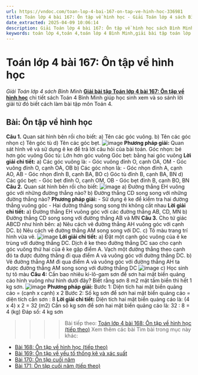 ```yaml
---
url: https://vndoc.com/toan-lop-4-bai-167-on-tap-ve-hinh-hoc-336981
title: Toán lớp 4 bài 167: Ôn tập về hình học - Giải Toán lớp 4 sách Bình Minh - VnDoc.com
date_extracted: 2025-04-09 10:06:14
description: Giải Toán lớp 4 bài 167: Ôn tập về hình học sách Bình Minh có hướng dẫn giải chi tiết các câu hỏi trong SGK Toán lớp 4 Bình Minh.
keywords: toán lớp 4,toán 4,toán lớp 4 Bình Minh,giải bài tập toán lớp 4 Bình Minh,giải toán lớp 4 Bình Minh,toán lớp 4 sách Bình Minh,toán 4 Bình Minh,giải sách toán lớp 4 Bình Minh,Toán lớp 4 Bài 167 Ôn tập về hình học,giải toán 4 bài 167
---
```


# Toán lớp 4 bài 167: Ôn tập về hình học
 _Giải Toán lớp 4 sách Bình Minh_
[**Giải bài tập Toán lớp 4 bài 167: Ôn tập về hình học**](<https://vndoc.com/toan-lop-4-bai-167-on-tap-ve-hinh-hoc-336981>) chi tiết sách Toán 4 Bình Minh giúp học sinh xem và so sánh lời giải từ đó biết cách làm bài tập môn Toán 4.
## Bài: Ôn tập về hình học
**Câu 1.** Quan sát hình bên rồi cho biết:
a\) Tên các góc vuông.
b\) Tên các góc nhọn
c\) Tên góc tù
d\) Tên các góc bẹt.
![image](https://i.vdoc.vn/data/image/2025/02/24/-21.png)
**Phương pháp giải:**
Quan sát hình vẽ và sử dụng ê ke để trả lời câu hỏi của bài toán.
Góc nhọn: bé hơn góc vuông
Góc tù: Lớn hơn góc vuông
Góc bẹt: bằng hai góc vuông
**Lời giải chi tiết:**
a\) Các góc vuông là:
\- Góc vuông đỉnh O, cạnh OA, OM
\- Góc vuông đỉnh O, cạnh OA, OB
b\) Các góc nhọn là:
\- Góc nhọn đỉnh A, cạnh AO, AB
\- Góc nhọn đỉnh B, cạnh BA, BO
c\) Góc tù đỉnh B, cạnh BA, BN
d\) Các góc bẹt:
\- Góc bẹt đỉnh O, cạnh OM, OB
\- Góc bẹt đỉnh B, cạnh BO, BN
**Câu 2.** Quan sát hình bên rồi cho biết:
![image](https://i.vdoc.vn/data/image/2025/02/24/20-10.png)
a\) Đường thẳng EH vuông góc với những đường thẳng nào?
b\) Đường thẳng CD song song với những đường thẳng nào?
**Phương pháp giải:**
\- Sử dụng ê ke để kiểm tra hai đường thẳng vuông góc
\- Hai đường thẳng song song thì không cắt nhau
**Lời giải chi tiết:**
a\) Đường thẳng EH vuông góc với các đường thẳng AB, CD, MN
b\) Đường thẳng CD song song với đường thẳng AB và MN
**Câu 3.** Cho tứ giác ABCD như hình bên:
a\) Nêu cách vẽ đường thẳng AH vuông góc với cạnh DC.
b\) Nêu cách vẽ đường thẳng AM song song với DC.
c\) Tô màu trang trí hình vừa vẽ.
![image](https://i.vdoc.vn/data/image/2025/02/24/20-9.png)
**Lời giải chi tiết:**
a\) Đặt một cạnh góc vuông của ê ke trùng với đường thẳng DC. Dịch ê ke theo đường thẳng DC sao cho cạnh góc vuông thứ hai của ê ke gặp điểm A.
Vạch một đường thẳng theo cạnh đó ta được đường thẳng đi qua điểm A và vuông góc với đường thẳng DC.
b\) Vẽ đường thẳng AM đi qua điểm A và vuông góc với đường thẳng AH ta được đường thẳng AM song song với đường thẳng DC
![image](https://i.vdoc.vn/data/image/2025/02/24/20-7.png)
c\) Học sinh tự tô màu
**Câu 4:** Cần bao nhiêu ki-lô-gam sơn để sơn hai mặt biển quảng cáo hình vuông như hình dưới đây? Biết rằng sơn 8 m2 mặt tấm biển thì hết 1 kg sơn.
![image](https://i.vdoc.vn/data/image/2025/02/24/20-15.png)
**Phương pháp giải:**
Bước 1: Diện tích hai mặt biển quảng cáo = \(cạnh x cạnh\) x 2
Bước 2: Số kg sơn để sơn hai mặt biển quảng cáo = diện tích cần sơn : 8
**Lời giải chi tiết:**
Diện tích hai mặt biển quảng cáo là:
\(4 x 4\) x 2 = 32 \(m2\)
Cần số kg sơn để sơn hai mặt biển quảng cáo là:
32 : 8 = 4 \(kg\)
Đáp số: 4 kg sơn
>>>> Bài tiếp theo: [Toán lớp 4 bài 168: Ôn tập về hình học \(tiếp theo\)](<https://vndoc.com/toan-lop-4-bai-168-on-tap-ve-hinh-hoc-tiep-theo-336983>)
Xem thêm các bài Tìm bài trong mục này khác:
  * [Bài 168: Ôn tập về hình học \(tiếp theo\)](</toan-lop-4-bai-168-on-tap-ve-hinh-hoc-tiep-theo-336983>)
  * [Bài 169: Ôn tập về yếu tố thống kê và xác suất](</toan-lop-4-bai-169-on-tap-ve-yeu-to-thong-ke-va-xac-suat-336985>)
  * [Bài 170: Ôn tập cuối năm](</toan-lop-4-bai-170-on-tap-cuoi-nam-336988>)
  * [Bài 171: Ôn tập cuối năm \(tiếp theo\)](</toan-lop-4-bai-171-on-tap-cuoi-nam-tiep-theo-336990>)

